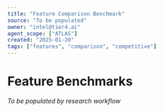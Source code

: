 ```yaml
---
title: "Feature Comparison Benchmark"
source: "To be populated"
owner: "intel@tier4.ai"
agent_scope: ["ATLAS"]
created: "2025-01-20"
tags: ["features", "comparison", "competitive"]
---
```


# Feature Benchmarks

*To be populated by research workflow*
